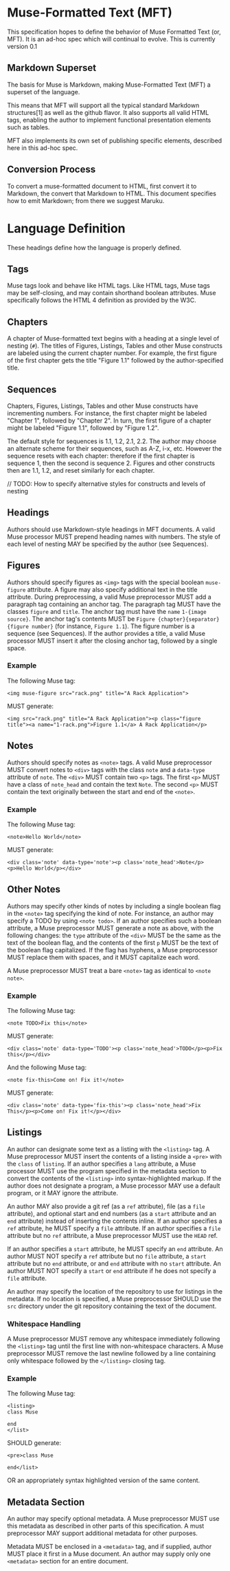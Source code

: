 # Muse-Formatted Text (MFT)

This specification hopes to define the behavior of Muse Formatted Text (or, MFT). It is an ad-hoc spec which will continual to evolve. This is currently version 0.1

## Markdown Superset

The basis for Muse is Markdown, making Muse-Formatted Text (MFT) a superset of the language.

This means that MFT will support all the typical standard Markdown structures[1] as well as the github flavor. It also supports all valid HTML tags, enabling the author to implement functional presentation elements such as tables.

MFT also implements its own set of publishing specific elements, described here in this ad-hoc spec.

## Conversion Process

To convert a muse-formatted document to HTML, first convert it to Markdown, the convert that Markdown to HTML. This document specifies how to emit Markdown; from there we suggest Maruku.

# Language Definition

These headings define how the language is properly defined.

## Tags

Muse tags look and behave like HTML tags. Like HTML tags, Muse tags may be self-closing, and may contain shorthand boolean attributes. Muse specifically follows the HTML 4 definition as provided by the W3C.

## Chapters

A chapter of Muse-formatted text begins with a heading at a single level of nesting (`#`). The titles of Figures, Listings, Tables and other Muse constructs are labeled using the current chapter number. For example, the first figure of the first chapter gets the title "Figure 1.1" followed by the author-specified title.

## Sequences

Chapters, Figures, Listings, Tables and other Muse constructs have incrementing numbers. For instance, the first chapter might be labeled "Chapter 1", followed by "Chapter 2". In turn, the first figure of a chapter might be labeled "Figure 1.1", followed by "Figure 1.2".

The default style for sequences is 1.1, 1.2, 2.1, 2.2. The author may choose an alternate scheme for their sequences, such as A-Z, i-x, etc. However the sequence resets with each chapter: therefore if the first chapter is sequence 1, then the second is sequence 2. Figures and other constructs then are 1.1, 1.2, and reset similarly for each chapter.

// TODO: How to specify alternative styles for constructs and levels of nesting

## Headings

Authors should use Markdown-style headings in MFT documents. A valid Muse processor MUST prepend heading names with numbers. The style of each level of nesting MAY be specified by the author (see Sequences).

## Figures

Authors should specify figures as `<img>` tags with the special boolean `muse-figure` attribute. A figure may also specify additional text in the title attribute. During preprocessing, a valid Muse preprocessor MUST add a paragraph tag containing an anchor tag. The paragraph tag MUST have the classes `figure` and `title`. The anchor tag must have the `name` `1-{image source}`. The anchor tag's contents MUST be `Figure {chapter}{separator}{figure number}` (for instance, `Figure 1.1`). The figure number is a sequence (see Sequences). If the author provides a title, a valid Muse processor MUST insert it after the closing anchor tag, followed by a single space.

### Example

The following Muse tag:

    <img muse-figure src="rack.png" title="A Rack Application">

MUST generate:

    <img src="rack.png" title="A Rack Application"><p class="figure title"><a name="1-rack.png">Figure 1.1</a> A Rack Application</p>

## Notes

Authors should specify notes as `<note>` tags. A valid Muse preprocessor MUST convert notes to `<div>` tags with the class `note` and a `data-type` attribute of `note`. The `<div>` MUST contain two `<p>` tags. The first `<p>` MUST have a class of `note_head` and contain the text `Note`. The second `<p>` MUST contain the text originally between the start and end of the `<note>`.

### Example

The following Muse tag:

    <note>Hello World</note>

MUST generate:

    <div class='note' data-type='note'><p class='note_head'>Note</p><p>Hello World</p></div>

## Other Notes

Authors may specify other kinds of notes by including a single boolean flag in the `<note>` tag specifying the kind of note. For instance, an author may specify a TODO by using `<note todo>`. If an author specifies such a boolean attribute, a Muse preprocessor MUST generate a note as above, with the following changes: the `type` attribute of the `<div>` MUST be the same as the text of the boolean flag, and the contents of the first `p` MUST be the text of the boolean flag capitalized. If the flag has hyphens, a Muse preprocessor MUST replace them with spaces, and it MUST capitalize each word.

A Muse preprocessor MUST treat a bare `<note>` tag as identical to `<note note>`.

### Example

The following Muse tag:

    <note TODO>Fix this</note>

MUST generate:

    <div class='note' data-type='TODO'><p class='note_head'>TODO</p><p>Fix this</p></div>

And the following Muse tag:

    <note fix-this>Come on! Fix it!</note>

MUST generate:

    <div class='note' data-type='fix-this'><p class='note_head'>Fix This</p><p>Come on! Fix it!</p></div>

## Listings

An author can designate some text as a listing with the `<listing>` tag. A Muse preprocessor MUST insert the contents of a listing inside a `<pre>` with the `class` of `listing`. If an author specifies a `lang` attribute, a Muse processor MUST use the program specified in the metadata section to convert the contents of the `<listing>` into syntax-highlighted markup. If the author does not designate a program, a Muse processor MAY use a default program, or it MAY ignore the attribute.

An author MAY also provide a git ref (as a `ref` attribute), file (as a `file` attribute), and optional start and end numbers (as a `start` attribute and an `end` attribute) instead of inserting the contents inline. If an author specifies a `ref` attribute, he MUST specify a `file` attribute. If an author specifies a `file` attribute but no `ref` attribute, a Muse preprocessor MUST use the `HEAD` ref.

If an author specifies a `start` attribute, he MUST specify an `end` attribute. An author MUST NOT specify a `ref` attribute but no `file` attribute, a `start` attribute but no `end` attribute, or and `end` attribute with no `start` attribute. An author MUST NOT specify a `start` or `end` attribute if he does not specify a `file` attribute.

An author may specify the location of the repository to use for listings in the metadata. If no location is specified, a Muse preprocessor SHOULD use the `src` directory under the git repository containing the text of the document.

### Whitespace Handling

A Muse preprocessor MUST remove any whitespace immediately following the `<listing>` tag until the first line with non-whitespace characters. A Muse preprocessor MUST remove the last newline followed by a line containing only whitespace followed by the `</listing>` closing tag.

### Example

The following Muse tag:

    <listing>
    class Muse

    end
    </list>

SHOULD generate:

    <pre>class Muse

    end</list>

OR an appropriately syntax highlighted version of the same content.

## Metadata Section

An author may specify optional metadata. A Muse preprocessor MUST use this metadata as described in other parts of this specification. A must preprocessor MAY support additional metadata for other purposes.

Metadata MUST be enclosed in a `<metadata>` tag, and if supplied, author MUST place it first in a Muse document. An author may supply only one `<metadata>` section for an entire document.